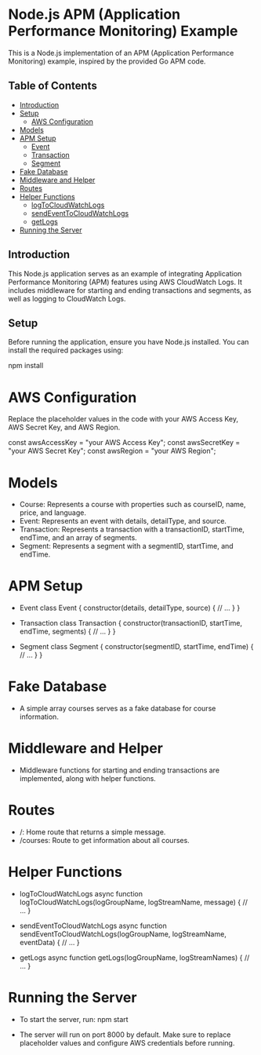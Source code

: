 # Node.js APM (Application Performance Monitoring) Example

This is a Node.js implementation of an APM (Application Performance Monitoring) example, inspired by the provided Go APM code.

## Table of Contents

- [Introduction](#introduction)
- [Setup](#setup)
  - [AWS Configuration](#aws-configuration)
- [Models](#models)
- [APM Setup](#apm-setup)
  - [Event](#event)
  - [Transaction](#transaction)
  - [Segment](#segment)
- [Fake Database](#fake-database)
- [Middleware and Helper](#middleware-and-helper)
- [Routes](#routes)
- [Helper Functions](#helper-functions)
  - [logToCloudWatchLogs](#logtocloudwatchlogs)
  - [sendEventToCloudWatchLogs](#sendeventtocloudwatchlogs)
  - [getLogs](#getlogs)
- [Running the Server](#running-the-server)

## Introduction

This Node.js application serves as an example of integrating Application Performance Monitoring (APM) features using AWS CloudWatch Logs. It includes middleware for starting and ending transactions and segments, as well as logging to CloudWatch Logs.

## Setup

Before running the application, ensure you have Node.js installed. You can install the required packages using:

npm install

# AWS Configuration

Replace the placeholder values in the code with your AWS Access Key, AWS Secret Key, and AWS Region.


const awsAccessKey = "your AWS Access Key";
const awsSecretKey = "your AWS Secret Key";
const awsRegion = "your AWS Region";


# Models
- Course: Represents a course with properties such as courseID, name, price, and language.
- Event: Represents an event with details, detailType, and source.
- Transaction: Represents a transaction with a transactionID, startTime, endTime, and an array of segments.
- Segment: Represents a segment with a segmentID, startTime, and endTime.

# APM Setup
- Event
class Event {
  constructor(details, detailType, source) {
    // ...
  }
}

- Transaction
class Transaction {
  constructor(transactionID, startTime, endTime, segments) {
    // ...
  }
}
- Segment
class Segment {
  constructor(segmentID, startTime, endTime) {
    // ...
  }
}

# Fake Database
- A simple array courses serves as a fake database for course information.

# Middleware and Helper
- Middleware functions for starting and ending transactions are implemented, along with helper functions.

# Routes
-  /: Home route that returns a simple message.
- /courses: Route to get information about all courses.

# Helper Functions

- logToCloudWatchLogs
async function logToCloudWatchLogs(logGroupName, logStreamName, message) {
  // ...
}

- sendEventToCloudWatchLogs
async function sendEventToCloudWatchLogs(logGroupName, logStreamName, eventData) {
  // ...
}

- getLogs
async function getLogs(logGroupName, logStreamNames) {
  // ...
}

# Running the Server
- To start the server, run: 
npm start

- The server will run on port 8000 by default. Make sure to replace placeholder values and configure AWS credentials before running.


